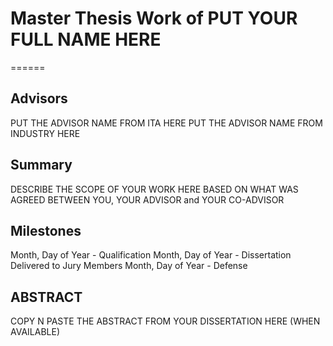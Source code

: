 # Master Thesis Work of PUT YOUR FULL NAME HERE
======

## Advisors
PUT THE ADVISOR NAME FROM ITA HERE
PUT THE ADVISOR NAME FROM INDUSTRY HERE

## Summary

DESCRIBE THE SCOPE OF YOUR WORK HERE BASED ON WHAT WAS AGREED BETWEEN YOU, YOUR ADVISOR and YOUR CO-ADVISOR

## Milestones
Month, Day of Year - Qualification
Month, Day of Year - Dissertation Delivered to Jury Members
Month, Day of Year - Defense

## ABSTRACT

COPY N PASTE THE ABSTRACT FROM YOUR DISSERTATION HERE (WHEN AVAILABLE)
